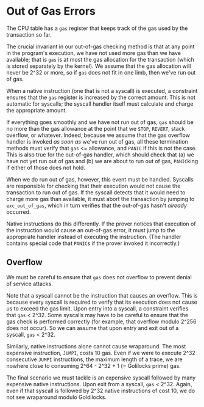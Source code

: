 # Out of Gas Errors

The CPU table has a `gas` register that keeps track of the gas used by the transaction so far.

The crucial invariant in our out-of-gas checking method is that at any point in the program's execution, we have not used more gas than we have available; that is `gas` is at most the gas allocation for the transaction (which is stored separately by the kernel). We assume that the gas allocation will never be 2^32 or more, so if `gas` does not fit in one limb, then we've run out of gas.

When a native instruction (one that is not a syscall) is executed, a constraint ensures that the `gas` register is increased by the correct amount. This is not automatic for syscalls; the syscall handler itself must calculate and charge the appropriate amount.

If everything goes smoothly and we have not run out of gas, `gas` should be no more than the gas allowance at the point that we `STOP`, `REVERT`, stack overflow, or whatever. Indeed, because we assume that the gas overflow handler is invoked _as soon as_ we've run out of gas, all these termination methods must verify that `gas` <= allowance, and `PANIC` if this is not the case. This is also true for the out-of-gas handler, which should check that (a) we have not yet run out of gas and (b) we are about to run out of gas, `PANIC`king if either of those does not hold.

When we do run out of gas, however, this event must be handled. Syscalls are responsible for checking that their execution would not cause the transaction to run out of gas. If the syscall detects that it would need to charge more gas than available, it must abort the transaction by jumping to `exc_out_of_gas`, which in turn verifies that the out-of-gas hasn't _already_ occurred.

Native instructions do this differently. If the prover notices that execution of the instruction would cause an out-of-gas error, it must jump to the appropriate handler instead of executing the instruction. (The handler contains special code that `PANIC`s if the prover invoked it incorrectly.)

## Overflow

We must be careful to ensure that `gas` does not overflow to prevent denial of service attacks.

Note that a syscall cannot be the instruction that causes an overflow. This is because every syscall is required to verify that its execution does not cause us to exceed the gas limit. Upon entry into a syscall, a constraint verifies that `gas` < 2^32. Some syscalls may have to be careful to ensure that the gas check is performed correctly (for example, that overflow modulo 2^256 does not occur). So we can assume that upon entry and exit out of a syscall, `gas` < 2^32.

Similarly, native instructions alone cannot cause wraparound. The most expensive instruction, `JUMPI`, costs 10 gas. Even if we were to execute 2^32 consecutive `JUMPI` instructions, the maximum length of a trace, we are nowhere close to consuming 2^64 - 2^32 + 1 (= Golilocks prime) gas.

The final scenario we must tackle is an expensive syscall followed by many expensive native instructions. Upon exit from a syscall, `gas` < 2^32. Again, even if that syscall is followed by 2^32 native instructions of cost 10, we do not see wraparound modulo Goldilocks.
